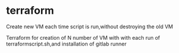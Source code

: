 # terraform
Create new VM  each time script is run,without destroying the old VM

Terraform for creation of N number of VM with with each run of terraformscript.sh,and installation of gitlab runner

